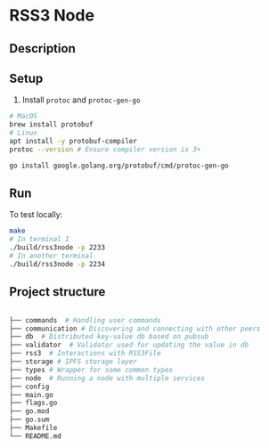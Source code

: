 # RSS3 Node

## Description

## Setup

1. Install ``protoc`` and ``protoc-gen-go``

```bash
# MacOS
brew install protobuf
# Linux
apt install -y protobuf-compiler
protoc --version # Ensure compiler version is 3+

go install google.golang.org/protobuf/cmd/protoc-gen-go
```

## Run

To test locally:

```bash
make 
# In terminal 1
./build/rss3node -p 2233
# In another terminal
./build/rss3node -p 2234
```

## Project structure

```bash

├── commands  # Handling user commands
├── communication # Discovering and connecting with other peers
├── db  # Distributed key-value db based on pubsub
├── validator  # Validator used for updating the value in db
├── rss3  # Interactions with RSS3File
├── storage # IPFS storage layer
├── types # Wrapper for some common types
├── node  # Running a node with multiple services
├── config
├── main.go
├── flags.go
├── go.mod
├── go.sum
├── Makefile
└── README.md
```
